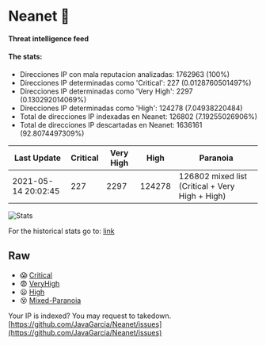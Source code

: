 # Neanet :hocho:
#### Threat intelligence feed
#### The stats:

- Direcciones IP con mala reputacion analizadas: 1762963 (100%)
- Direcciones IP determinadas como 'Critical':  227 (0.0128760501497%)
- Direcciones IP determinadas como 'Very High':  2297 (0.130292014069%)
- Direcciones IP determinadas como 'High':  124278 (7.04938220484)
- Total de direcciones IP indexadas en Neanet:  126802 (7.19255026906%)
- Total de direcciones IP descartadas en Neanet:  1636161 (92.8074497309%)

| Last Update | Critical | Very High | High | Paranoia |
| --- | --- | --- | --- | --- |
| 2021-05-14 20:02:45 | 227 | 2297 | 124278 | 126802 mixed list (Critical + Very High + High)|

![Stats](https://docs.google.com/spreadsheets/d/e/2PACX-1vSnaNMIXVabIpDJjufMlzH7poXnshF3mgd8Is1g9ytUEzVsP5my4Trn8f-xkoLLQ38xpL3HtmUexLo6/pubchart?oid=501124687&format=image)

For the historical stats go to: [link](/stats.csv)
## Raw
- :scream: [Critical](https://raw.githubusercontent.com/JavaGarcia/Neanet/master/blacklists/neanet_critical.txt)
- :fearful: [VeryHigh](https://raw.githubusercontent.com/JavaGarcia/Neanet/master/blacklists/neanet_veryHigh.txtt)
- :frowning: [High](https://raw.githubusercontent.com/JavaGarcia/Neanet/master/blacklists/neanet_high.txt)
- :dizzy_face: [Mixed-Paranoia](https://raw.githubusercontent.com/JavaGarcia/Neanet/master/blacklists/neanet_all.txt)


Your IP is indexed? You may request to takedown. [https://github.com/JavaGarcia/Neanet/issues](https://github.com/JavaGarcia/Neanet/issues)






























































































































































































































































































































































































































































































































































































































































































































































































































































































































































































































































































































































































































































































































































































































































































































































































































































































































































































































































































































































































































































































































































































































































































































































































































































































































































































































































































































































































































































































































































































































































































































































































































































































































































































































































































































































































































































































































































































































































































































































































































































































































































































































































































































































































































































































































































































































































































































































































































































































































































































































































































































































































































































































































































































































































































































































































































































































































































































































































































































































































































































































































































































































































































































































































































































































































































